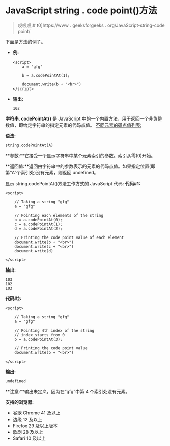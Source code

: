 # JavaScript string . code point()方法

> 哎哎哎:# t0]https://www . geeksforgeeks . org/JavaScript-string-code point/

下面是方法的例子。

*   **例:**

    ```
    <script> 
        a = "gfg"

        b = a.codePointAt(1); 

        document.write(b + "<br>") 
    </script> 
    ```

*   **输出:**

    ```
    102
    ```

**字符串. codePointAt()** 是 JavaScript 中的一个内置方法，用于返回一个非负整数值，即给定字符串的指定元素的代码点值。
[不同元素的码点值列表:](https://en.wikipedia.org/wiki/List_of_Unicode_characters)

**语法:**

```
string.codePointAt(A)
```

**参数:**它接受一个显示字符串中某个元素索引的参数。索引从零(0)开始。

**返回值:**返回由字符串中的参数表示的元素的代码点值。如果指定位置(即第“A”个索引处)没有元素，则返回 undefined。

显示 string.codePointAt()方法工作方式的 JavaScript 代码:
**代码#1:**

```
<script>

    // Taking a string "gfg"
    a = "gfg"

    // Pointing each elements of the string
    b = a.codePointAt(0);
    c = a.codePointAt(1);
    d = a.codePointAt(2);

    // Printing the code point value of each element
    document.write(b + "<br>")
    document.write(c + "<br>")
    document.write(d)

</script>
```

**输出:**

```
103
102
103
```

**代码#2:**

```
<script>

    // Taking a string "gfg"
    a = "gfg"

    // Pointing 4th index of the string
    // index starts from 0
    b = a.codePointAt(3);

    // Printing the code point value
    document.write(b + "<br>")

</script>
```

**输出:**

```
undefined
```

**注意:**输出未定义，因为在“gfg”中第 4 个索引处没有元素。

**支持的浏览器:**

*   谷歌 Chrome 41 及以上
*   边缘 12 及以上
*   Firefox 29 及以上版本
*   歌剧 28 及以上
*   Safari 10 及以上